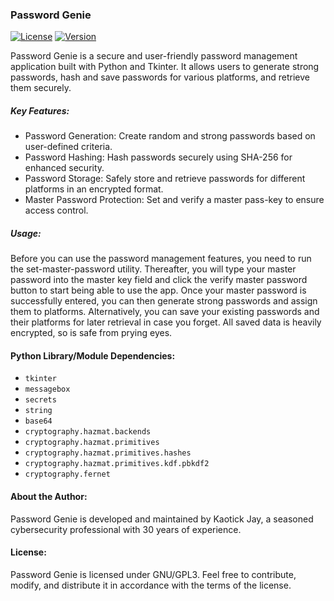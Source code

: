 ### Password Genie
[![License](https://img.shields.io/badge/License-GPL3-blue.svg)](https://opensource.org/licenses/GPL-3.0) [![Version](https://img.shields.io/badge/Version-1.0.12-brightgreen.svg)](https://github.com/kaotickj/password-genie/releases/tag/v1.0.12)

Password Genie is a secure and user-friendly password management application built with Python and Tkinter. It allows users to generate strong passwords, hash and save passwords for various platforms, and retrieve them securely.

##### Key Features:
- Password Generation: Create random and strong passwords based on user-defined criteria.
- Password Hashing: Hash passwords securely using SHA-256 for enhanced security.
- Password Storage: Safely store and retrieve passwords for different platforms in an encrypted format.
- Master Password Protection: Set and verify a master pass-key to ensure access control.

##### Usage:
Before you can use the password management features, you need to run the set-master-password utility. Thereafter, you will type your master password into the master key field and click the verify master password button to start being able to use the app. Once your master password is successfully entered, you can then generate strong passwords and assign them to platforms. Alternatively, you can save your existing passwords and their platforms for later retrieval in case you forget. All saved data is heavily encrypted, so is safe from prying eyes.

#### Python Library/Module Dependencies:
- `tkinter`
- `messagebox`
- `secrets`
- `string`
- `base64`
- `cryptography.hazmat.backends`
- `cryptography.hazmat.primitives`
- `cryptography.hazmat.primitives.hashes`
- `cryptography.hazmat.primitives.kdf.pbkdf2`
- `cryptography.fernet`

#### About the Author:
Password Genie is developed and maintained by Kaotick Jay, a seasoned cybersecurity professional with 30 years of experience. 

#### License:
Password Genie is licensed under GNU/GPL3. Feel free to contribute, modify, and distribute it in accordance with the terms of the license.
